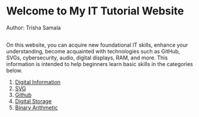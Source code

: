 # Welcome to My IT Tutorial Website
Author: Trisha Samala

## 
On this website, you can acquire new foundational IT skills, enhance your understanding, become acquainted with technologies such as GitHub, SVGs, cybersecurity, audio, digital displays, RAM, and more. This information is intended to help beginners learn basic skills in the categories below.

1. [Digital Information](DigitalInformation.md)
2. [SVG](SVG.md)
3. [Github](Github.md)
4. [Digital Storage](Digitalstorage.md)
5. [Binary Arithmetic](BinaryArithmetic.md)



